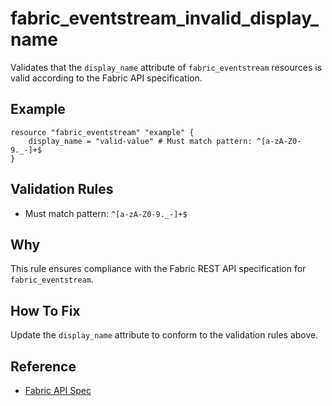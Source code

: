 # fabric_eventstream_invalid_display_name

Validates that the `display_name` attribute of `fabric_eventstream` resources is valid according to the Fabric API specification.

## Example

```hcl
resource "fabric_eventstream" "example" {
    display_name = "valid-value" # Must match pattern: ^[a-zA-Z0-9._-]+$
}
```

## Validation Rules

- Must match pattern: `^[a-zA-Z0-9._-]+$`


## Why

This rule ensures compliance with the Fabric REST API specification for `fabric_eventstream`.

## How To Fix

Update the `display_name` attribute to conform to the validation rules above.

## Reference

- [Fabric API Spec](https://github.com/microsoft/fabric-rest-api-specs/tree/main/eventstream/definitions.json)
